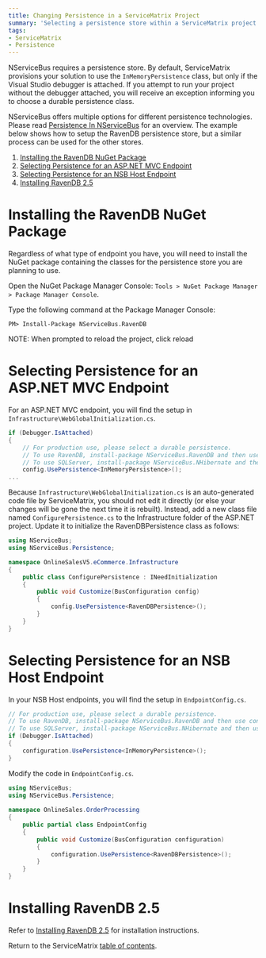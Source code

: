 ```yaml
---
title: Changing Persistence in a ServiceMatrix Project
summary: 'Selecting a persistence store within a ServiceMatrix project.'
tags:
- ServiceMatrix
- Persistence
---
```


NServiceBus requires a persistence store. By default, ServiceMatrix provisions your solution to use the `InMemoryPersistence` class, but only if the Visual Studio debugger is attached. If you attempt to run your project without the debugger attached, you will receive an exception informing you to choose a durable persistence class.

NServiceBus offers multiple options for different persistence technologies. Please read [Persistence In NServiceBus](../nservicebus/persistence-in-nservicebus.md) for an overview. The example below shows how to setup the RavenDB persistence store, but a similar process can be used for the other stores. 

1.  [Installing the RavenDB NuGet Package](#installing-the-ravendb-nuget-package)  
2.  [Selecting Persistence for an ASP.NET MVC Endpoint](#selecting-persistence-for-an-asp-net-mvc-endpoint)
3.  [Selecting Persistence for an NSB Host Endpoint](#selecting-persistence-for-an-nsb-host-endpoint)
4.  [Installing RavenDB 2.5](#installing-ravendb-2-5)

# Installing the RavenDB NuGet Package

Regardless of what type of endpoint you have, you will need to install the NuGet package containing the classes for the persistence store you are planning to use.

Open the NuGet Package Manager Console: `Tools > NuGet Package Manager > Package Manager Console`.

Type the following command at the Package Manager Console:

    PM> Install-Package NServiceBus.RavenDB

NOTE: When prompted to reload the project, click reload

# Selecting Persistence for an ASP.NET MVC Endpoint

For an ASP.NET MVC endpoint, you will find the setup in `Infrastructure\WebGlobalInitialization.cs`. 

````C#
if (Debugger.IsAttached)
{
    // For production use, please select a durable persistence.
    // To use RavenDB, install-package NServiceBus.RavenDB and then use configuration.UsePersistence<RavenDBPersistence>();
    // To use SQLServer, install-package NServiceBus.NHibernate and then use configuration.UsePersistence<NHibernatePersistence>();    
    config.UsePersistence<InMemoryPersistence>();
...
````

Because `Infrastructure\WebGlobalInitialization.cs` is an auto-generated code file by ServiceMatrix, you should not edit it directly (or else your changes will be gone the next time it is rebuilt). Instead, add a new class file named `ConfigurePersistence.cs` to the Infrastructure folder of the ASP.NET project. Update it to initialize the RavenDBPersistence class as follows:

````C#
using NServiceBus;
using NServiceBus.Persistence;

namespace OnlineSalesV5.eCommerce.Infrastructure
{
    public class ConfigurePersistence : INeedInitialization
    {
        public void Customize(BusConfiguration config)
        {
            config.UsePersistence<RavenDBPersistence>();
        }
    }
}
````

# Selecting Persistence for an NSB Host Endpoint

In your NSB Host endpoints, you will find the setup in `EndpointConfig.cs`.

````C#
// For production use, please select a durable persistence.
// To use RavenDB, install-package NServiceBus.RavenDB and then use configuration.UsePersistence<RavenDBPersistence>();
// To use SQLServer, install-package NServiceBus.NHibernate and then use configuration.UsePersistence<NHibernatePersistence>();
if (Debugger.IsAttached)
{
    configuration.UsePersistence<InMemoryPersistence>();
}
````

Modify the code in `EndpointConfig.cs`.

````C#
using NServiceBus;
using NServiceBus.Persistence;
 
namespace OnlineSales.OrderProcessing
{
    public partial class EndpointConfig    
    {
        public void Customize(BusConfiguration configuration)
        {
            configuration.UsePersistence<RavenDBPersistence>();
        }
    }
}
````

# Installing RavenDB 2.5

Refer to [Installing RavenDB 2.5](/nservicebus/ravendb/installing.md) for installation instructions.

Return to the ServiceMatrix [table of contents](./).
